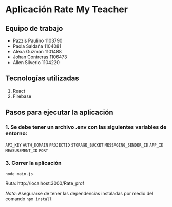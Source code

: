 # Aplicación Rate My Teacher

## Equipo de trabajo
- Pazzis Paulino 1103790
- Paola Saldaña 1104081
- Alexa Guzmán 1101488
- Johan Contreras 1106473
- Allen Silverio 1104220

## Tecnologías utilizadas
1. React
2. Firebase

## Pasos para ejecutar la aplicación
### 1. Se debe tener un archivo .env con las siguientes variables de entorno:
`API_KEY`
`AUTH_DOMAIN`
`PROJECTID`
`STORAGE_BUCKET`
`MESSAGING_SENDER_ID`
`APP_ID`
`MEASUREMENT_ID`
`PORT`

### 3. Correr la aplicación
`node main.js`

Ruta: http://localhost:3000/Rate_prof

*Nota*: Asegurarse de tener las dependencias instaladas por medio del comando `npm install`
